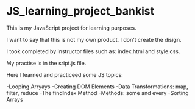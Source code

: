 # JS_learning_project_bankist
This is my JavaScript project for learning purposes.

I want to say that this is not my own product.
I don't create the disign.

I took completed by instructor files such as: index.html and style.css.

My practise is in the sript.js file.

Here I learned and practiceed some JS topics:

-Looping Arryays
-Creating DOM Elements
-Data Transformations: map, filter, reduce
-The findIndex Method
-Methods: some and every
-Sorting Arrays
